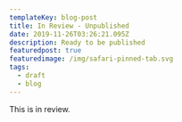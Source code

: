 ```yaml
---
templateKey: blog-post
title: In Review - Unpublished
date: 2019-11-26T03:26:21.095Z
description: Ready to be published
featuredpost: true
featuredimage: /img/safari-pinned-tab.svg
tags:
  - draft
  - blog
---
```

This is in review.

